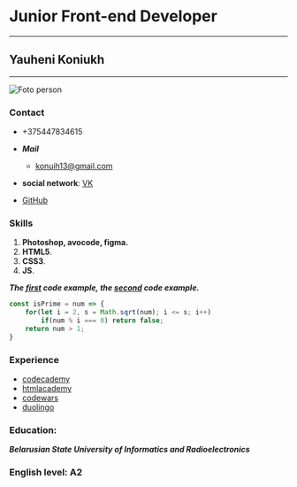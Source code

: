 # Junior Front-end Developer 
***
## Yauheni Koniukh
***

![Foto person](https://pp.userapi.com/c849532/v849532196/1e223/1ehDE7j48FI.jpg "Foto person")

### Contact

* +375447834615
* ***Mail***
    * <konuih13@gmail.com>
    
* **social network**: [VK](https://vk.com/id26350926)
* [GitHub](https://github.com/ekoniuh)
### Skills
1. **Photoshop, avocode, figma.**
2. **HTML5**.
3. **CSS3**.
4. **JS**.

***The [first][1] code example, the [second][2] code example.***

[1]: https://github.com/ekoniuh/additional_5 "example" 
[2]: https://github.com/ekoniuh/sorter "example"
[3]: https://github.com/ekoniuh/advanced-zeros "example"

```javascript
const isPrime = num => {
    for(let i = 2, s = Math.sqrt(num); i <= s; i++)
        if(num % i === 0) return false; 
    return num > 1;
}
```
### Experience

* [codecademy](https://www.codecademy.com/users/ekoniuh/achievements)
* [htmlacademy](https://htmlacademy.ru/profile/id211054/achievements)
* [codewars](https://www.codewars.com/users/e_koniuh)
* [duolingo](https://www.duolingo.com/sFiG9)

### Education: 
***Belarusian State University of Informatics and Radioelectronics***


### English level: A2